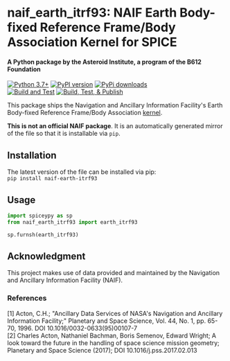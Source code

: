 # naif_earth_itrf93: NAIF Earth Body-fixed Reference Frame/Body Association Kernel for SPICE
#### A Python package by the Asteroid Institute, a program of the B612 Foundation

[![Python 3.7+](https://img.shields.io/badge/Python-3.7%2B-blue)](https://img.shields.io/badge/Python-3.7%2B-blue)
[![PyPI version](https://img.shields.io/pypi/v/naif-earth-itrf93)](https://img.shields.io/pypi/v/naif-earth-itrf93)
[![PyPi downloads](https://img.shields.io/pypi/dm/naif-earth-itrf93)](https://img.shields.io/pypi/dm/naif-earth-itrf93)  
[![Build and Test](https://github.com/B612-Asteroid-Institute/naif_earth_itrf93/actions/workflows/build_test.yml/badge.svg)](https://github.com/B612-Asteroid-Institute/naif_earth_itrf93/actions/workflows/build_test.yml)
[![Build, Test, & Publish](https://github.com/B612-Asteroid-Institute/naif_earth_itrf93/actions/workflows/build_test_publish.yml/badge.svg)](https://github.com/B612-Asteroid-Institute/naif_earth_itrf93/actions/workflows/build_test_publish.yml)  

This package ships the Navigation and Ancillary Information Facility's Earth Body-fixed Reference Frame/Body Association [kernel](https://naif.jpl.nasa.gov/pub/naif/generic_kernels/fk/planets/earth_assoc_itrf93.tf).

**This is not an official NAIF package**. It is an automatically generated mirror of the file so that it is
installable via `pip`.

## Installation

The latest version of the file can be installed via pip:  
`pip install naif-earth-itrf93`

## Usage
```python
import spiceypy as sp
from naif_earth_itrf93 import earth_itrf93

sp.furnsh(earth_itrf93)
```

## Acknowledgment

This project makes use of data provided and maintained by the Navigation and Ancillary Information Facility (NAIF). 

### References
[1] Acton, C.H.; "Ancillary Data Services of NASA's Navigation and Ancillary Information Facility;" Planetary and Space Science, Vol. 44, No. 1, pp. 65-70, 1996.
DOI 10.1016/0032-0633(95)00107-7  
[2] Charles Acton, Nathaniel Bachman, Boris Semenov, Edward Wright; A look toward the future in the handling of space science mission geometry; Planetary and Space Science (2017);
DOI 10.1016/j.pss.2017.02.013
